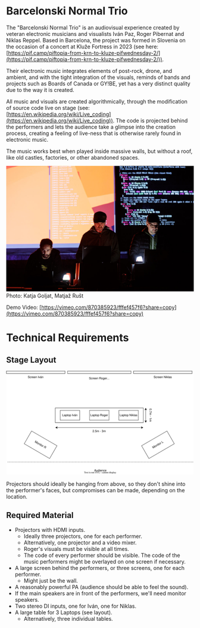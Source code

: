 # Barcelonski Normal Trio

The "Barcelonski Normal Trio" is an audiovisual experience created by veteran electronic musicians and visualists Iván Paz, Roger Pibernat and Niklas Reppel.
Based in Barcelona, the project was formed in Slovenia on the occasion of a concert at Kluže Fortress in 2023 (see here: [https://pif.camp/piftopia-from-krn-to-kluze-pifwednesday-2/](https://pif.camp/piftopia-from-krn-to-kluze-pifwednesday-2/)). 

Their electronic music integrates elements of post-rock, drone, and ambient, and with the tight integration of the visuals, reminds of 
bands and projects such as Boards of Canada or GY!BE, yet has a very distinct quality due to the way it is created.

All music and visuals are created algorithmically, through the modification of source code live on stage (see: [https://en.wikipedia.org/wiki/Live_coding](https://en.wikipedia.org/wiki/Live_coding)). The code is projected behind the 
performers and lets the audience take a glimpse into the creation process, creating a feeling of live-ness that is otherwise rarely found in 
electronic music.

The music works best when played inside massive walls, but without a roof, like old castles, factories, or other abandoned spaces.

![supertrio_small.jpg](supertrio_small.jpg)
Photo: Katja Goljat, Matjaž Rušt

Demo Video: [https://vimeo.com/870385923/fffef457f6?share=copy](https://vimeo.com/870385923/fffef457f6?share=copy)

# Technical Requirements 

## Stage Layout
![stage_layout.svg](stage_layout.svg)

Projectors should ideally be hanging from above, so they don't shine into the performer's faces, but compromises can be made, depending on the location.

## Required Material

- Projectors with HDMI inputs.
  - Ideally three projectors, one for each performer. 
  - Alternatively, one projector and a video mixer.
  - Roger's visuals must be visible at all times.
  - The code of every performer should be visible. The code of the music performers might be overlayed on one screen if necessary.
- A large screen behind the performers, or three screens, one for each performer.
  - Might just be the wall.   
- A reasonably powerful PA (audience should be able to feel the sound).
- If the main speakers are in front of the performers, we'll need monitor speakers.
- Two stereo DI inputs, one for Iván, one for Niklas.
- A large table for 3 Laptops (see layout).
  - Alternatively, three individual tables.

